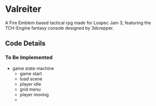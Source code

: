 # Valreiter

A Fire Emblem based tactical rpg made for Lospec Jam 3, featuring the TCH-Engine fantasy console designed by 3dcrepper.

## Code Details

### To Be Implemented

- game state machine
    - game start
    - load scene
    - player idle
    - grid menu 
    - player moving
    -  
